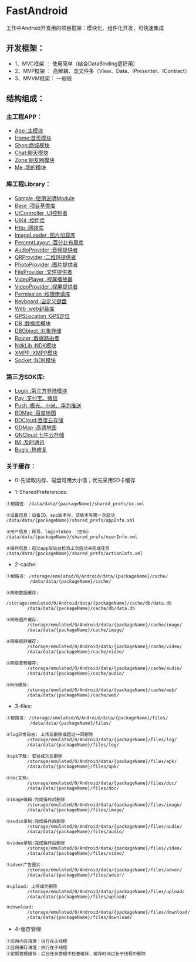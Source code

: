 # FastAndroid
工作中Android开发用的项目框架：模块化、组件化开发，可快速集成

## 开发框架：
* 1、MVC框架 ： 使用简单（结合DataBinding更好用）
* 2、MVP框架 ： 高解耦、类文件多（View、Data、IPresenter、IContract）
* 3、MVVM框架： 一般般

## 结构组成：
### 主工程APP： 
  * [App :主模块](/APP/App/App_README.md)
  * [Home:首页模块](/APP/App/Home_README.md)
  * [Shop:商城模块](/APP/App/Shop_README.md)
  * [Chat:聊天模块](/APP/App/Chat_README.md)
  * [Zone:朋友圈模块](/APP/App/Zone_README.md)
  * [Me  :我的模块](/APP/App/Me_README.md)
 
### 库工程Library：
  * [Sample         :使用说明Module](/Library/Sample/Sample_README.md)
  * [Base           :项目基类库](/Library/Base/Base_README.md)
  * [UIController   :UI控制者](/Library/UIController/UIController_README.md)
  * [UIKit          :控件库](/Library/UIKit/UIKit_README.md)
  * [Http           :网络库](/Library/Http/Http_README.md)
  * [ImageLoader    :图片加载库](/Library/ImageLoader/ImageLoader_README.md)
  * [PercentLayout  :百分比布局库](/Library/PercentLayout/PercentLayout_README.md)
  * [AudioProvider  :音频提供者](/Library/AudioProvider/AudioProvider_README.md)
  * [QRProvider     :二维码提供者](/Library/QRProvider/QRProvider_README.md)
  * [PhotoProvider  :图片提供者](/Library/PhotoProvider/PhotoProvider_README.md)
  * [FileProvider   :文件提供者](/Library/FileProvider/FileProvider_README.md)
  * [VideoPlayer    :视屏播放器](/Library/VideoPlayer/VideoPlayer_README.md)
  * [VideoProvider  :视屏提供者](/Library/VideoProvider/VideoProvider_README.md)
  * [Permission     :权限申请库](/Library/Permission/Permission_README.md)
  * [Keyboard       :自定义键盘](/Library/Keyboard/Keyboard_README.md)
  * [Web            :web封装库](/Library/Web/Web_README.md)
  * [GPSLocation    :GPS定位](/Library/GPSLocation/GPSLocation_README.md)
  * [DB             :数据库模块](/Library/DB/DB_README.md)
  * [DBObject       :对象存储](/Library/DBObject/DBObject_README.md)
  * [Router         :数据路由者](/Library/Router/Router_README.md)
  * [NdkLib         :NDK模块](/Library/NdkLib/NdkLib_README.md)
  * [XMPP           :XMPP模块](/Library/XMPP/XMPP_README.md)
  * [Socket         :NDK模块](/Library/Socket/Socket_README.md)
  
### 第三方SDK库:
  * [Login  :第三方登陆模块](/ThirdSDK/Login/Login_README.md)
  * [Pay    :支付宝、微信](/ThirdSDK/Pay/Pay_README.md)
  * [Push   :极光、小米、华为推送](/ThirdSDK/Push/Push_README.md)
  * [BDMap  :百度地图](/ThirdSDK/BDMap/BDMap_README.md)
  * [BDCloud:百度云存储](/ThirdSDK/BDCloud/BDCloud_README.md)
  * [GDMap  :高德地图](/ThirdSDK/GDMap/GDMap_README.md)
  * [QNCloud:七牛云存储](/ThirdSDK/QNCloud/QNCloud_README.md)
  * [IM     :及时通讯](/ThirdSDK/IM/IM_README.md)
  * [Bugly  :热修复](/ThirdSDK/Bugly/Bugly_README.md)

### 关于缓存：
* 0-先读取内存、磁盘可用大小值；优先采用SD卡缓存

* 1-SharedPreferences:
```
①根路径: /data/data/{packageName}/shared_prefs/xx.xml

②设备信息：设备ID、app版本号、该版本号第一次启动 /data/data/{packageName}/shared_prefs/appInfo.xml

③用户信息：账号、loginToken （密码）          /data/data/{packageName}/shared_prefs/userInfo.xml

④操作信息：启动app后后台检测上次启动未完成任务   /data/data/{packageName}/shared_prefs/actionInfo.xml
```

* 2-cache:
```
①根路径: /storage/emulated/0/Android/data/{packageName}/cache/
         /data/data/{packageName}/cache/
        
②网络数据缓存:
        /storage/emulated/0/Android/data/{packageName}/cache/db/data.db
        /data/data/{packageName}/cache/db/data.db
        
③网络图片缓存:
        /storage/emulated/0/Android/data/{packageName}/cache/image/
        /data/data/{packageName}/cache/image/

④网络视屏缓存:
        /storage/emulated/0/Android/data/{packageName}/cache/video/
        /data/data/{packageName}/cache/video/
    
⑤网络音频缓存:
        /storage/emulated/0/Android/data/{packageName}/cache/audio/
        /data/data/{packageName}/cache/audio/
        
⑤Web缓存:
        /storage/emulated/0/Android/data/{packageName}/cache/web/
        /data/data/{packageName}/cache/web/
```

* 3-files:
```
①根路径: /storage/emulated/0/Android/data/{packageName}/files/
         /data/data/{packageName}/files/
        
②log异常日志: 上传后删除或超过一周删除
        /storage/emulated/0/Android/data/{packageName}/files/log/
        /data/data/{packageName}/files/log/
        
③apk下载: 安装成功后删除
        /storage/emulated/0/Android/data/{packageName}/files/apk/
        /data/data/{packageName}/files/apk/
        
④doc文档: 
        /storage/emulated/0/Android/data/{packageName}/files/doc/
        /data/data/{packageName}/files/doc/
        
⑤image编辑:完成操作后删除
        /storage/emulated/0/Android/data/{packageName}/files/image/
        /data/data/{packageName}/files/image/
        
⑤audio录制:完成操作后删除
        /storage/emulated/0/Android/data/{packageName}/files/audio/
        /data/data/{packageName}/files/audio/
        
⑥video录制:完成操作后删除
        /storage/emulated/0/Android/data/{packageName}/files/video/
        /data/data/{packageName}/files/video/
        
⑦adver广告图片:
        /storage/emulated/0/Android/data/{packageName}/files/adver/
        /data/data/{packageName}/files/adver/
        
⑧upload: 上传成功删除
        /storage/emulated/0/Android/data/{packageName}/files/upload/
        /data/data/{packageName}/files/upload/
        
⑨download:
        /storage/emulated/0/Android/data/{packageName}/files/download/
        /data/data/{packageName}/files/download/
```

* 4-缓存管理:
```
①应用内存清理：执行在主线程
②应用缓存清理：执行在子线程
③定期管理缓存：后台任务管理中检查缓存，缓存时间过长子线程中删除
```